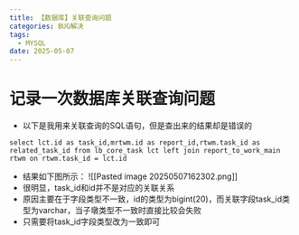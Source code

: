 ```yaml
---
title: 【数据库】关联查询问题
categories: BUG解决
tags:
  - MYSQL
date: 2025-05-07
---
```

# 记录一次数据库关联查询问题
+ 以下是我用来关联查询的SQL语句，但是查出来的结果却是错误的
```mysql
select lct.id as task_id,mrtwm.id as report_id,rtwm.task_id as related_task_id from lb_core_task lct left join report_to_work_main rtwm on rtwm.task_id = lct.id
```
+ 结果如下图所示：
![[Pasted image 20250507162302.png]]
+ 很明显，task_id和id并不是对应的关联关系
+ 原因主要在于字段类型不一致，id的类型为bigint(20)，而关联字段task_id类型为varchar，当子墩类型不一致时直接比较会失败
+ 只需要将task_id字段类型改为一致即可